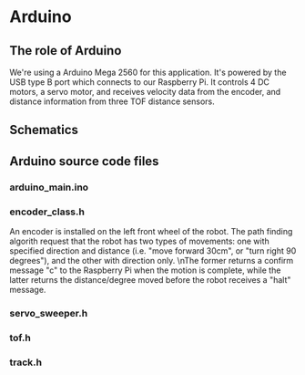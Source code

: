 # Arduino
## The role of Arduino
We're using a Arduino Mega 2560 for this application. It's powered by the USB type B port which connects to our Raspberry Pi.
It controls 4 DC motors, a servo motor, and receives velocity data from the encoder, and distance information from three TOF distance sensors.
## Schematics

## Arduino source code files
### arduino_main.ino
### encoder_class.h
An encoder is installed on the left front wheel of the robot. The path finding algorith request that the robot has two types of movements: one with specified direction and distance (i.e. "move forward 30cm", or "turn right 90 degrees"), and the other with direction only.
\nThe former returns a confirm message "c" to the Raspberry Pi when the motion is complete, while the latter returns the distance/degree moved before the robot receives a "halt" message.
### servo_sweeper.h
### tof.h
### track.h


